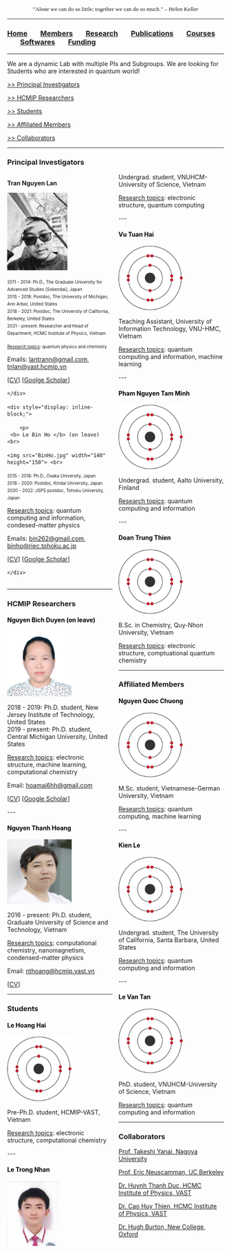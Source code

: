 <head>
<link rel="apple-touch-icon" sizes="180x180" href="apple-touch-icon.png">
<link rel="icon" type="image/png" sizes="32x32" href="favicon-32x32.png">
<link rel="icon" type="image/png" sizes="16x16" href="favicon-16x16.png">
<link rel="manifest" href="site.webmanifest">
<link rel="mask-icon" href="safari-pinned-tab.svg" color="#5bbad5">
<meta name="msapplication-TileColor" content="#da532c">
<meta name="theme-color" content="#ffffff">
</head>

<p align="center" style="font-family: lucida handwriting; font-size:10pt">
"Alone we can do so little; together we can do so much." – Helen Keller
</p>

<hr style="solid blue">

### [<b>Home</b>](index.md)<img src="test_space.png" width="30" height="1">[<b><ins>Members</ins></b>](members.md)<img src="test_space.png" width="30" height="1">[<b>Research</b>](research.md)<img src="test_space.png" width="30" height="1">[<b>Publications</b>](publications.md)<img src="test_space.png" width="30" height="1">[<b>Courses</b>](courses.md)<img src="test_space.png" width="30" height="1">[<b>Softwares</b>](softwares.md)<img src="test_space.png" width="30" height="1">[<b>Funding</b>](fundings.md)

<hr style="solid blue">

We are a dynamic Lab with multiple PIs and Subgroups. We are looking for Students who are interested in quantum world!

[>> Principal Investigators](#PIs) 

[>> HCMIP Researchers](#staffs) 

[>> Students](#students)   

[>> Affiliated Members](#affmems) 

[>> Collaborators](#colla)


<hr style="solid blue">

### <a name="PIs"> <b> Principal Investigators</b></a>  

<div style="-webkit-column-count: 2; -moz-column-count: 2; column-count: 2; ">
    <div style="display: inline-block;">
<p>
  <b> Tran Nguyen Lan </b> <br>

 <img src="Lan2.jpg" width="140" height="180"> <br>

    
<font size="0.5">  2011 - 2014: Ph.D., The Graduate University for Advanced Studies [Sokendai], Japan </font><br>
<font size="0.5">  2015 - 2018: Postdoc, The University of Michigan, Ann Arbor, United States </font><br>
<font size="0.5">  2018 - 2021: Postdoc, The University of California, Berkeley, United States </font><br>
<font size="0.5">  2021 - present: Researcher and Head of Department, HCMC Institute of Physics, Vietnam </font></p>     

   <font size="0.5">  <ins>Research topics</ins>: quantum physics and chemistry </font>

 Emails: <lantrann@gmail.com>, <tnlan@vast.hcmip.vn>

[[CV](LanTran_CV_0421.pdf)] [[Goolge Scholar](https://scholar.google.com/citations?user=fatZlQ0AAAAJ&hl=vi)]

    </div>
     
    <div style="display: inline-block;">
     
        <p>
     <b> Le Bin Ho </b> (on leave) <br>

    <img src="BinHo.jpg" width="140" height="150"> <br>

  <font size="0.5">  2015 - 2018: Ph.D., Osaka University, Japan </font> <br>
  <font size="0.5">  2018 - 2020: Postdoc, Kindai University, Japan </font> <br>
  <font size="0.5">  2020 - 2022: JSPS postdoc, Tohoku University, Japan </font> </p>

<ins>Research topics</ins>: quantum computing and information, condesed-matter physics

Emails: <bin262@gmail.com>, <binho@riec.tohoku.ac.jp>

[[CV](DrLeBinHo-CV.pdf)] [[Goolge Scholar](https://scholar.google.com/citations?user=jyPh9UcAAAAJ&hl=vi)]

    </div>
</div>


<hr style="solid blue">

### <a name="staffs"> <b> HCMIP Researchers </b> </a>  

#### <span style="color:black"> **Nguyen Bich Duyen** (on leave) </span> 

<img src="Duyen.jpg" width="150" height="150">

<p> 2018 - 2019: Ph.D. student, New Jersey Institute of Technology, United States <br>
2019 - present: Ph.D. student, Central Michigan University, United States </p>

<ins>Research topics</ins>: electronic structure, machine learning, computational chemistry

Email: <hoamai6hh@gmail.com> 

[[CV](NguyenBichDuyen-EN.pdf)] [[Google Scholar](https://scholar.google.com/citations?user=f-3TeB8AAAAJ&hl=vi)]

-*-*-

#### <span style="color:black"> **Nguyen Thanh Hoang** </span> 

<img src="Hoang.jpg" width="150" height="150">
  
2016 - present: Ph.D. student, Graduate University of Science and Technology, Vietnam

<ins>Research topics</ins>: computational chemistry, nanomagnetism, condensed-matter physics

Email: <nthoang@hcmip.vast.vn>

[[CV](NguyenThanhHoang-CV.pdf)]

<hr style="solid blue">

### <a name="students"> <b> Students </b> </a>
  
#### <span style="color:black"> **Le Hoang Hai**  </span>

<img src="Hai2.jpg" width="150" height="150">

Pre-Ph.D. student, HCMIP-VAST, Vietnam

<ins>Research topics</ins>: electronic structure, computational chemistry

-*-*-

#### <span style="color:black"> **Le Trong Nhan**  </span>

<img src="Nhan.jpg" width="120" height="150">
  
Undergrad. student, VNUHCM-University of Science, Vietnam

<ins>Research topics</ins>: electronic structure, quantum computing

-*-*-

#### <span style="color:black"> **Vu Tuan Hai**  </span>

<img src="Hai2.jpg" width="150" height="150">

Teaching Assistant, University of Information Technology, VNU-HMC, Vietnam

<ins>Research topics</ins>: quantum computing and information, machine learning

-*-*-

#### <span style="color:black"> **Pham Nguyen Tam Minh**  </span>

<img src="Hai2.jpg" width="150" height="150">

Undergrad. student, Aalto University, Finland

<ins>Research topics</ins>: quantum computing and information

-*-*-

#### <span style="color:black"> **Doan Trung Thien**  </span>

<img src="Hai2.jpg" width="150" height="150">

B.Sc. in Chemistry, Quy-Nhon University, Vietnam

<ins>Research topics</ins>: electronic structure, comptuational quantum chemistry

<hr style="solid blue">
  
### <a name="affmems"> <b> Affiliated Members </b> </a>

#### <span style="color:black"> **Nguyen Quoc Chuong**  </span>

<img src="Hai2.jpg" width="150" height="150">

M.Sc. student, Vietnamese-German University, Vietnam

<ins>Research topics</ins>: quantum computing, machine learning

-*-*-

#### <span style="color:black"> **Kien Le**  </span>

<img src="Hai2.jpg" width="150" height="150">

Undergrad. student, The University of California, Santa Barbara, United States

<ins>Research topics</ins>: quantum computing and information

-*-*-

#### <span style="color:black"> **Le Van Tan**  </span>

<img src="Hai2.jpg" width="150" height="150">

PhD. student, VNUHCM-University of Science, Vietnam

<ins>Research topics</ins>: quantum computing and information

<hr style="solid blue">

### <a name="colla"> <b> Collaborators </b> </a>
  
  [Prof. Takeshi Yanai, Nagoya University](https://www.iaqms.org/members/yanai.php)

  [Prof. Eric Neuscamman, UC Berkeley](https://neuscammanlab.com/)

  [Dr. Huynh Thanh Duc, HCMC Institute of Physics, VAST](http://hcmip.ac.vn/theoretical_physics-en.html)

  [Dr. Cao Huy Thien, HCMC Institute of Physics, VAST](http://hcmip.ac.vn/theoretical_physics-en.html)
  
  [Dr. Hugh Burton, New College, Oxford](https://www.hughburton.com/)


 
